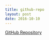```yaml
---
title: github-repo
layout: post
date: 2016-10-10
---
```


[GitHub Repository](https://github.com/rubber-duckies/the-frank-tank)